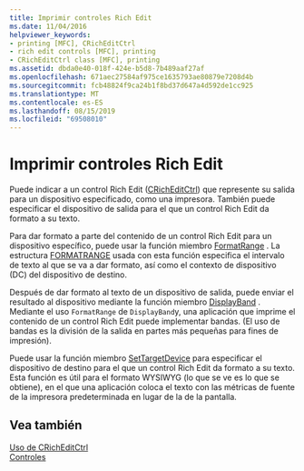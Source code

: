 ```yaml
---
title: Imprimir controles Rich Edit
ms.date: 11/04/2016
helpviewer_keywords:
- printing [MFC], CRichEditCtrl
- rich edit controls [MFC], printing
- CRichEditCtrl class [MFC], printing
ms.assetid: dbda0e40-018f-424e-b5d8-7b489aaf27af
ms.openlocfilehash: 671aec27584af975ce1635793ae80879e7208d4b
ms.sourcegitcommit: fcb48824f9ca24b1f8bd37d647a4d592de1cc925
ms.translationtype: MT
ms.contentlocale: es-ES
ms.lasthandoff: 08/15/2019
ms.locfileid: "69508010"
---
```

# <a name="printing-in-rich-edit-controls"></a>Imprimir controles Rich Edit

Puede indicar a un control Rich Edit ([CRichEditCtrl](../mfc/reference/cricheditctrl-class.md)) que represente su salida para un dispositivo especificado, como una impresora. También puede especificar el dispositivo de salida para el que un control Rich Edit da formato a su texto.

Para dar formato a parte del contenido de un control Rich Edit para un dispositivo específico, puede usar la función miembro [FormatRange](../mfc/reference/cricheditctrl-class.md#formatrange) . La estructura [FORMATRANGE](/windows/win32/api/richedit/ns-richedit-formatrange) usada con esta función especifica el intervalo de texto al que se va a dar formato, así como el contexto de dispositivo (DC) del dispositivo de destino.

Después de dar formato al texto de un dispositivo de salida, puede enviar el resultado al dispositivo mediante la función miembro [DisplayBand](../mfc/reference/cricheditctrl-class.md#displayband) . Mediante el uso `FormatRange` de `DisplayBand`y, una aplicación que imprime el contenido de un control Rich Edit puede implementar bandas. (El uso de bandas es la división de la salida en partes más pequeñas para fines de impresión).

Puede usar la función miembro [SetTargetDevice](../mfc/reference/cricheditctrl-class.md#settargetdevice) para especificar el dispositivo de destino para el que un control Rich Edit da formato a su texto. Esta función es útil para el formato WYSIWYG (lo que se ve es lo que se obtiene), en el que una aplicación coloca el texto con las métricas de fuente de la impresora predeterminada en lugar de la de la pantalla.

## <a name="see-also"></a>Vea también

[Uso de CRichEditCtrl](../mfc/using-cricheditctrl.md)<br/>
[Controles](../mfc/controls-mfc.md)
